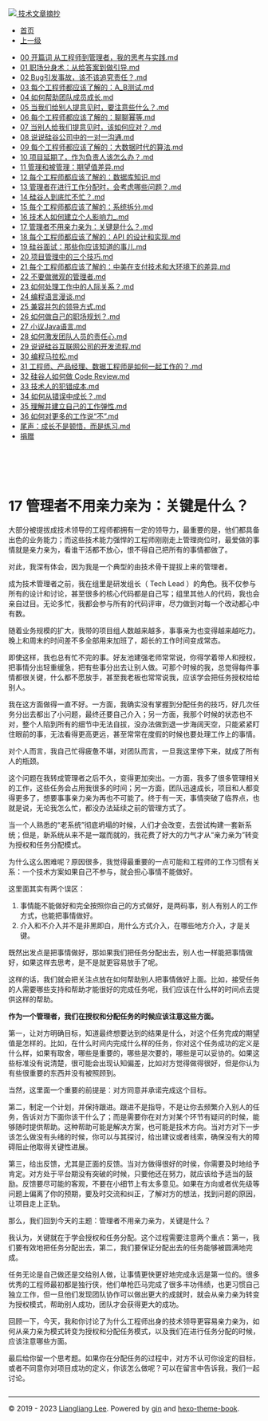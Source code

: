 <!DOCTYPE html>

<html xmlns="http://www.w3.org/1999/xhtml">
<head>
<head>
<meta content="text/html; charset=utf-8" http-equiv="Content-Type"/>
<meta content="width=device-width, initial-scale=1, maximum-scale=1.0, user-scalable=no" name="viewport"/>
<meta content="zh-cn" http-equiv="content-language"/>
<meta content="17 管理者不用亲力亲为：关键是什么？" name="description"/>
<link href="/static/favicon.png" rel="icon"/>
<title>17 管理者不用亲力亲为：关键是什么？ </title>
<link href="/static/index.css" rel="stylesheet"/>
<link href="/static/highlight.min.css" rel="stylesheet"/>
<script src="/static/highlight.min.js"></script>
<meta content="Hexo 4.2.0" name="generator"/>

</head>
<body>
<div class="book-container">
<div class="book-sidebar">
<div class="book-brand">
<a href="/">
<img src="/static/favicon.png"/>
<span>技术文章摘抄</span>
</a>
</div>
<div class="book-menu uncollapsible">
<ul class="uncollapsible">
<li><a class="current-tab" href="/">首页</a></li>
<li><a href="../">上一级</a></li>
</ul>
<ul class="uncollapsible">
<li>
<a class="menu-item" href="/%e4%b8%93%e6%a0%8f/%e6%9c%b1%e8%b5%9f%e7%9a%84%e6%8a%80%e6%9c%af%e7%ae%a1%e7%90%86%e8%af%be/00%20%e5%bc%80%e7%af%87%e8%af%8d%20%e4%bb%8e%e5%b7%a5%e7%a8%8b%e5%b8%88%e5%88%b0%e7%ae%a1%e7%90%86%e8%80%85%ef%bc%8c%e6%88%91%e7%9a%84%e6%80%9d%e8%80%83%e4%b8%8e%e5%ae%9e%e8%b7%b5.md" id="00 开篇词 从工程师到管理者，我的思考与实践.md">00 开篇词 从工程师到管理者，我的思考与实践.md</a>
</li>
<li>
<a class="menu-item" href="/%e4%b8%93%e6%a0%8f/%e6%9c%b1%e8%b5%9f%e7%9a%84%e6%8a%80%e6%9c%af%e7%ae%a1%e7%90%86%e8%af%be/01%20%e8%81%8c%e5%9c%ba%e5%88%86%e8%ba%ab%e6%9c%af%ef%bc%9a%e4%bb%8e%e7%bb%99%e7%ad%94%e6%a1%88%e5%88%b0%e5%81%9a%e5%bc%95%e5%af%bc.md" id="01 职场分身术：从给答案到做引导.md">01 职场分身术：从给答案到做引导.md</a>
</li>
<li>
<a class="menu-item" href="/%e4%b8%93%e6%a0%8f/%e6%9c%b1%e8%b5%9f%e7%9a%84%e6%8a%80%e6%9c%af%e7%ae%a1%e7%90%86%e8%af%be/02%20Bug%e5%bc%95%e5%8f%91%e4%ba%8b%e6%95%85%ef%bc%8c%e8%af%a5%e4%b8%8d%e8%af%a5%e8%bf%bd%e7%a9%b6%e8%b4%a3%e4%bb%bb%ef%bc%9f.md" id="02 Bug引发事故，该不该追究责任？.md">02 Bug引发事故，该不该追究责任？.md</a>
</li>
<li>
<a class="menu-item" href="/%e4%b8%93%e6%a0%8f/%e6%9c%b1%e8%b5%9f%e7%9a%84%e6%8a%80%e6%9c%af%e7%ae%a1%e7%90%86%e8%af%be/03%20%e6%af%8f%e4%b8%aa%e5%b7%a5%e7%a8%8b%e5%b8%88%e9%83%bd%e5%ba%94%e8%af%a5%e4%ba%86%e8%a7%a3%e7%9a%84%ef%bc%9aA_B%e6%b5%8b%e8%af%95.md" id="03 每个工程师都应该了解的：A_B测试.md">03 每个工程师都应该了解的：A_B测试.md</a>
</li>
<li>
<a class="menu-item" href="/%e4%b8%93%e6%a0%8f/%e6%9c%b1%e8%b5%9f%e7%9a%84%e6%8a%80%e6%9c%af%e7%ae%a1%e7%90%86%e8%af%be/04%20%e5%a6%82%e4%bd%95%e5%b8%ae%e5%8a%a9%e5%9b%a2%e9%98%9f%e6%88%90%e5%91%98%e6%88%90%e9%95%bf.md" id="04 如何帮助团队成员成长.md">04 如何帮助团队成员成长.md</a>
</li>
<li>
<a class="menu-item" href="/%e4%b8%93%e6%a0%8f/%e6%9c%b1%e8%b5%9f%e7%9a%84%e6%8a%80%e6%9c%af%e7%ae%a1%e7%90%86%e8%af%be/05%20%e5%bd%93%e6%88%91%e4%bb%ac%e7%bb%99%e5%88%ab%e4%ba%ba%e6%8f%90%e6%84%8f%e8%a7%81%e6%97%b6%ef%bc%8c%e8%a6%81%e6%b3%a8%e6%84%8f%e4%ba%9b%e4%bb%80%e4%b9%88%ef%bc%9f.md" id="05 当我们给别人提意见时，要注意些什么？.md">05 当我们给别人提意见时，要注意些什么？.md</a>
</li>
<li>
<a class="menu-item" href="/%e4%b8%93%e6%a0%8f/%e6%9c%b1%e8%b5%9f%e7%9a%84%e6%8a%80%e6%9c%af%e7%ae%a1%e7%90%86%e8%af%be/06%20%e6%af%8f%e4%b8%aa%e5%b7%a5%e7%a8%8b%e5%b8%88%e9%83%bd%e5%ba%94%e8%af%a5%e4%ba%86%e8%a7%a3%e7%9a%84%ef%bc%9a%e8%81%8a%e8%81%8a%e5%b9%82%e7%ad%89.md" id="06 每个工程师都应该了解的：聊聊幂等.md">06 每个工程师都应该了解的：聊聊幂等.md</a>
</li>
<li>
<a class="menu-item" href="/%e4%b8%93%e6%a0%8f/%e6%9c%b1%e8%b5%9f%e7%9a%84%e6%8a%80%e6%9c%af%e7%ae%a1%e7%90%86%e8%af%be/07%20%e5%bd%93%e5%88%ab%e4%ba%ba%e7%bb%99%e6%88%91%e4%bb%ac%e6%8f%90%e6%84%8f%e8%a7%81%e6%97%b6%ef%bc%8c%e8%af%a5%e5%a6%82%e4%bd%95%e5%ba%94%e5%af%b9%ef%bc%9f.md" id="07 当别人给我们提意见时，该如何应对？.md">07 当别人给我们提意见时，该如何应对？.md</a>
</li>
<li>
<a class="menu-item" href="/%e4%b8%93%e6%a0%8f/%e6%9c%b1%e8%b5%9f%e7%9a%84%e6%8a%80%e6%9c%af%e7%ae%a1%e7%90%86%e8%af%be/08%20%e8%af%b4%e8%af%b4%e7%a1%85%e8%b0%b7%e5%85%ac%e5%8f%b8%e4%b8%ad%e7%9a%84%e4%b8%80%e5%af%b9%e4%b8%80%e6%b2%9f%e9%80%9a.md" id="08 说说硅谷公司中的一对一沟通.md">08 说说硅谷公司中的一对一沟通.md</a>
</li>
<li>
<a class="menu-item" href="/%e4%b8%93%e6%a0%8f/%e6%9c%b1%e8%b5%9f%e7%9a%84%e6%8a%80%e6%9c%af%e7%ae%a1%e7%90%86%e8%af%be/09%20%e6%af%8f%e4%b8%aa%e5%b7%a5%e7%a8%8b%e5%b8%88%e9%83%bd%e5%ba%94%e8%af%a5%e4%ba%86%e8%a7%a3%e7%9a%84%ef%bc%9a%e5%a4%a7%e6%95%b0%e6%8d%ae%e6%97%b6%e4%bb%a3%e7%9a%84%e7%ae%97%e6%b3%95.md" id="09 每个工程师都应该了解的：大数据时代的算法.md">09 每个工程师都应该了解的：大数据时代的算法.md</a>
</li>
<li>
<a class="menu-item" href="/%e4%b8%93%e6%a0%8f/%e6%9c%b1%e8%b5%9f%e7%9a%84%e6%8a%80%e6%9c%af%e7%ae%a1%e7%90%86%e8%af%be/10%20%e9%a1%b9%e7%9b%ae%e5%bb%b6%e6%9c%9f%e4%ba%86%ef%bc%8c%e4%bd%9c%e4%b8%ba%e8%b4%9f%e8%b4%a3%e4%ba%ba%e8%af%a5%e6%80%8e%e4%b9%88%e5%8a%9e%ef%bc%9f.md" id="10 项目延期了，作为负责人该怎么办？.md">10 项目延期了，作为负责人该怎么办？.md</a>
</li>
<li>
<a class="menu-item" href="/%e4%b8%93%e6%a0%8f/%e6%9c%b1%e8%b5%9f%e7%9a%84%e6%8a%80%e6%9c%af%e7%ae%a1%e7%90%86%e8%af%be/11%20%e7%ae%a1%e7%90%86%e5%92%8c%e8%a2%ab%e7%ae%a1%e7%90%86%ef%bc%9a%e6%9c%9f%e6%9c%9b%e5%80%bc%e5%b7%ae%e5%bc%82.md" id="11 管理和被管理：期望值差异.md">11 管理和被管理：期望值差异.md</a>
</li>
<li>
<a class="menu-item" href="/%e4%b8%93%e6%a0%8f/%e6%9c%b1%e8%b5%9f%e7%9a%84%e6%8a%80%e6%9c%af%e7%ae%a1%e7%90%86%e8%af%be/12%20%e6%af%8f%e4%b8%aa%e5%b7%a5%e7%a8%8b%e5%b8%88%e9%83%bd%e5%ba%94%e8%af%a5%e4%ba%86%e8%a7%a3%e7%9a%84%ef%bc%9a%e6%95%b0%e6%8d%ae%e5%ba%93%e7%9f%a5%e8%af%86.md" id="12 每个工程师都应该了解的：数据库知识.md">12 每个工程师都应该了解的：数据库知识.md</a>
</li>
<li>
<a class="menu-item" href="/%e4%b8%93%e6%a0%8f/%e6%9c%b1%e8%b5%9f%e7%9a%84%e6%8a%80%e6%9c%af%e7%ae%a1%e7%90%86%e8%af%be/13%20%e7%ae%a1%e7%90%86%e8%80%85%e5%9c%a8%e8%bf%9b%e8%a1%8c%e5%b7%a5%e4%bd%9c%e5%88%86%e9%85%8d%e6%97%b6%ef%bc%8c%e4%bc%9a%e8%80%83%e8%99%91%e5%93%aa%e4%ba%9b%e9%97%ae%e9%a2%98%ef%bc%9f.md" id="13 管理者在进行工作分配时，会考虑哪些问题？.md">13 管理者在进行工作分配时，会考虑哪些问题？.md</a>
</li>
<li>
<a class="menu-item" href="/%e4%b8%93%e6%a0%8f/%e6%9c%b1%e8%b5%9f%e7%9a%84%e6%8a%80%e6%9c%af%e7%ae%a1%e7%90%86%e8%af%be/14%20%e7%a1%85%e8%b0%b7%e4%ba%ba%e5%88%b0%e5%ba%95%e5%bf%99%e4%b8%8d%e5%bf%99%ef%bc%9f.md" id="14 硅谷人到底忙不忙？.md">14 硅谷人到底忙不忙？.md</a>
</li>
<li>
<a class="menu-item" href="/%e4%b8%93%e6%a0%8f/%e6%9c%b1%e8%b5%9f%e7%9a%84%e6%8a%80%e6%9c%af%e7%ae%a1%e7%90%86%e8%af%be/15%20%e6%af%8f%e4%b8%aa%e5%b7%a5%e7%a8%8b%e5%b8%88%e9%83%bd%e5%ba%94%e8%af%a5%e4%ba%86%e8%a7%a3%e7%9a%84%ef%bc%9a%e7%b3%bb%e7%bb%9f%e6%8b%86%e5%88%86.md" id="15 每个工程师都应该了解的：系统拆分.md">15 每个工程师都应该了解的：系统拆分.md</a>
</li>
<li>
<a class="menu-item" href="/%e4%b8%93%e6%a0%8f/%e6%9c%b1%e8%b5%9f%e7%9a%84%e6%8a%80%e6%9c%af%e7%ae%a1%e7%90%86%e8%af%be/16%20%e6%8a%80%e6%9c%af%e4%ba%ba%e5%a6%82%e4%bd%95%e5%bb%ba%e7%ab%8b%e4%b8%aa%e4%ba%ba%e5%bd%b1%e5%93%8d%e5%8a%9b_.md" id="16 技术人如何建立个人影响力_.md">16 技术人如何建立个人影响力_.md</a>
</li>
<li>
<a class="menu-item" href="/%e4%b8%93%e6%a0%8f/%e6%9c%b1%e8%b5%9f%e7%9a%84%e6%8a%80%e6%9c%af%e7%ae%a1%e7%90%86%e8%af%be/17%20%e7%ae%a1%e7%90%86%e8%80%85%e4%b8%8d%e7%94%a8%e4%ba%b2%e5%8a%9b%e4%ba%b2%e4%b8%ba%ef%bc%9a%e5%85%b3%e9%94%ae%e6%98%af%e4%bb%80%e4%b9%88%ef%bc%9f.md" id="17 管理者不用亲力亲为：关键是什么？.md">17 管理者不用亲力亲为：关键是什么？.md</a>
</li>
<li>
<a class="menu-item" href="/%e4%b8%93%e6%a0%8f/%e6%9c%b1%e8%b5%9f%e7%9a%84%e6%8a%80%e6%9c%af%e7%ae%a1%e7%90%86%e8%af%be/18%20%e6%af%8f%e4%b8%aa%e5%b7%a5%e7%a8%8b%e5%b8%88%e9%83%bd%e5%ba%94%e8%af%a5%e4%ba%86%e8%a7%a3%e7%9a%84%ef%bc%9aAPI%20%e7%9a%84%e8%ae%be%e8%ae%a1%e5%92%8c%e5%ae%9e%e7%8e%b0.md" id="18 每个工程师都应该了解的：API 的设计和实现.md">18 每个工程师都应该了解的：API 的设计和实现.md</a>
</li>
<li>
<a class="menu-item" href="/%e4%b8%93%e6%a0%8f/%e6%9c%b1%e8%b5%9f%e7%9a%84%e6%8a%80%e6%9c%af%e7%ae%a1%e7%90%86%e8%af%be/19%20%e7%a1%85%e8%b0%b7%e9%9d%a2%e8%af%95%ef%bc%9a%e9%82%a3%e4%ba%9b%e4%bd%a0%e5%ba%94%e8%af%a5%e7%9f%a5%e9%81%93%e7%9a%84%e4%ba%8b%e5%84%bf.md" id="19 硅谷面试：那些你应该知道的事儿.md">19 硅谷面试：那些你应该知道的事儿.md</a>
</li>
<li>
<a class="menu-item" href="/%e4%b8%93%e6%a0%8f/%e6%9c%b1%e8%b5%9f%e7%9a%84%e6%8a%80%e6%9c%af%e7%ae%a1%e7%90%86%e8%af%be/20%20%e9%a1%b9%e7%9b%ae%e7%ae%a1%e7%90%86%e4%b8%ad%e7%9a%84%e4%b8%89%e4%b8%aa%e6%8a%80%e5%b7%a7.md" id="20 项目管理中的三个技巧.md">20 项目管理中的三个技巧.md</a>
</li>
<li>
<a class="menu-item" href="/%e4%b8%93%e6%a0%8f/%e6%9c%b1%e8%b5%9f%e7%9a%84%e6%8a%80%e6%9c%af%e7%ae%a1%e7%90%86%e8%af%be/21%20%e6%af%8f%e4%b8%aa%e5%b7%a5%e7%a8%8b%e5%b8%88%e9%83%bd%e5%ba%94%e8%af%a5%e4%ba%86%e8%a7%a3%e7%9a%84%ef%bc%9a%e4%b8%ad%e7%be%8e%e5%9c%a8%e6%94%af%e4%bb%98%e6%8a%80%e6%9c%af%e5%92%8c%e5%a4%a7%e7%8e%af%e5%a2%83%e4%b8%8b%e7%9a%84%e5%b7%ae%e5%bc%82.md" id="21 每个工程师都应该了解的：中美在支付技术和大环境下的差异.md">21 每个工程师都应该了解的：中美在支付技术和大环境下的差异.md</a>
</li>
<li>
<a class="menu-item" href="/%e4%b8%93%e6%a0%8f/%e6%9c%b1%e8%b5%9f%e7%9a%84%e6%8a%80%e6%9c%af%e7%ae%a1%e7%90%86%e8%af%be/22%20%e4%b8%8d%e8%a6%81%e5%81%9a%e5%be%ae%e8%a7%82%e7%9a%84%e7%ae%a1%e7%90%86%e8%80%85.md" id="22 不要做微观的管理者.md">22 不要做微观的管理者.md</a>
</li>
<li>
<a class="menu-item" href="/%e4%b8%93%e6%a0%8f/%e6%9c%b1%e8%b5%9f%e7%9a%84%e6%8a%80%e6%9c%af%e7%ae%a1%e7%90%86%e8%af%be/23%20%e5%a6%82%e4%bd%95%e5%a4%84%e7%90%86%e5%b7%a5%e4%bd%9c%e4%b8%ad%e7%9a%84%e4%ba%ba%e9%99%85%e5%85%b3%e7%b3%bb%ef%bc%9f.md" id="23 如何处理工作中的人际关系？.md">23 如何处理工作中的人际关系？.md</a>
</li>
<li>
<a class="menu-item" href="/%e4%b8%93%e6%a0%8f/%e6%9c%b1%e8%b5%9f%e7%9a%84%e6%8a%80%e6%9c%af%e7%ae%a1%e7%90%86%e8%af%be/24%20%e7%bc%96%e7%a8%8b%e8%af%ad%e8%a8%80%e6%bc%ab%e8%b0%88.md" id="24 编程语言漫谈.md">24 编程语言漫谈.md</a>
</li>
<li>
<a class="menu-item" href="/%e4%b8%93%e6%a0%8f/%e6%9c%b1%e8%b5%9f%e7%9a%84%e6%8a%80%e6%9c%af%e7%ae%a1%e7%90%86%e8%af%be/25%20%e5%85%bc%e5%ae%b9%e5%b9%b6%e5%8c%85%e7%9a%84%e9%a2%86%e5%af%bc%e6%96%b9%e5%bc%8f.md" id="25 兼容并包的领导方式.md">25 兼容并包的领导方式.md</a>
</li>
<li>
<a class="menu-item" href="/%e4%b8%93%e6%a0%8f/%e6%9c%b1%e8%b5%9f%e7%9a%84%e6%8a%80%e6%9c%af%e7%ae%a1%e7%90%86%e8%af%be/26%20%e5%a6%82%e4%bd%95%e5%81%9a%e8%87%aa%e5%b7%b1%e7%9a%84%e8%81%8c%e5%9c%ba%e8%a7%84%e5%88%92%ef%bc%9f.md" id="26 如何做自己的职场规划？.md">26 如何做自己的职场规划？.md</a>
</li>
<li>
<a class="menu-item" href="/%e4%b8%93%e6%a0%8f/%e6%9c%b1%e8%b5%9f%e7%9a%84%e6%8a%80%e6%9c%af%e7%ae%a1%e7%90%86%e8%af%be/27%20%e5%b0%8f%e8%ae%aeJava%e8%af%ad%e8%a8%80.md" id="27 小议Java语言.md">27 小议Java语言.md</a>
</li>
<li>
<a class="menu-item" href="/%e4%b8%93%e6%a0%8f/%e6%9c%b1%e8%b5%9f%e7%9a%84%e6%8a%80%e6%9c%af%e7%ae%a1%e7%90%86%e8%af%be/28%20%e5%a6%82%e4%bd%95%e6%bf%80%e5%8f%91%e5%9b%a2%e9%98%9f%e4%ba%ba%e5%91%98%e7%9a%84%e8%b4%a3%e4%bb%bb%e5%bf%83.md" id="28 如何激发团队人员的责任心.md">28 如何激发团队人员的责任心.md</a>
</li>
<li>
<a class="menu-item" href="/%e4%b8%93%e6%a0%8f/%e6%9c%b1%e8%b5%9f%e7%9a%84%e6%8a%80%e6%9c%af%e7%ae%a1%e7%90%86%e8%af%be/29%20%e8%af%b4%e8%af%b4%e7%a1%85%e8%b0%b7%e4%ba%92%e8%81%94%e7%bd%91%e5%85%ac%e5%8f%b8%e7%9a%84%e5%bc%80%e5%8f%91%e6%b5%81%e7%a8%8b.md" id="29 说说硅谷互联网公司的开发流程.md">29 说说硅谷互联网公司的开发流程.md</a>
</li>
<li>
<a class="menu-item" href="/%e4%b8%93%e6%a0%8f/%e6%9c%b1%e8%b5%9f%e7%9a%84%e6%8a%80%e6%9c%af%e7%ae%a1%e7%90%86%e8%af%be/30%20%e7%bc%96%e7%a8%8b%e9%a9%ac%e6%8b%89%e6%9d%be.md" id="30 编程马拉松.md">30 编程马拉松.md</a>
</li>
<li>
<a class="menu-item" href="/%e4%b8%93%e6%a0%8f/%e6%9c%b1%e8%b5%9f%e7%9a%84%e6%8a%80%e6%9c%af%e7%ae%a1%e7%90%86%e8%af%be/31%20%e5%b7%a5%e7%a8%8b%e5%b8%88%e3%80%81%e4%ba%a7%e5%93%81%e7%bb%8f%e7%90%86%e3%80%81%e6%95%b0%e6%8d%ae%e5%b7%a5%e7%a8%8b%e5%b8%88%e6%98%af%e5%a6%82%e4%bd%95%e4%b8%80%e8%b5%b7%e5%b7%a5%e4%bd%9c%e7%9a%84%ef%bc%9f.md" id="31 工程师、产品经理、数据工程师是如何一起工作的？.md">31 工程师、产品经理、数据工程师是如何一起工作的？.md</a>
</li>
<li>
<a class="menu-item" href="/%e4%b8%93%e6%a0%8f/%e6%9c%b1%e8%b5%9f%e7%9a%84%e6%8a%80%e6%9c%af%e7%ae%a1%e7%90%86%e8%af%be/32%20%e7%a1%85%e8%b0%b7%e4%ba%ba%e5%a6%82%e4%bd%95%e5%81%9a%20Code%20Review.md" id="32 硅谷人如何做 Code Review.md">32 硅谷人如何做 Code Review.md</a>
</li>
<li>
<a class="menu-item" href="/%e4%b8%93%e6%a0%8f/%e6%9c%b1%e8%b5%9f%e7%9a%84%e6%8a%80%e6%9c%af%e7%ae%a1%e7%90%86%e8%af%be/33%20%e6%8a%80%e6%9c%af%e4%ba%ba%e7%9a%84%e7%8a%af%e9%94%99%e6%88%90%e6%9c%ac.md" id="33 技术人的犯错成本.md">33 技术人的犯错成本.md</a>
</li>
<li>
<a class="menu-item" href="/%e4%b8%93%e6%a0%8f/%e6%9c%b1%e8%b5%9f%e7%9a%84%e6%8a%80%e6%9c%af%e7%ae%a1%e7%90%86%e8%af%be/34%20%e5%a6%82%e4%bd%95%e4%bb%8e%e9%94%99%e8%af%af%e4%b8%ad%e6%88%90%e9%95%bf%ef%bc%9f.md" id="34 如何从错误中成长？.md">34 如何从错误中成长？.md</a>
</li>
<li>
<a class="menu-item" href="/%e4%b8%93%e6%a0%8f/%e6%9c%b1%e8%b5%9f%e7%9a%84%e6%8a%80%e6%9c%af%e7%ae%a1%e7%90%86%e8%af%be/35%20%e7%90%86%e8%a7%a3%e5%b9%b6%e5%bb%ba%e7%ab%8b%e8%87%aa%e5%b7%b1%e7%9a%84%e5%b7%a5%e4%bd%9c%e5%bc%b9%e6%80%a7.md" id="35 理解并建立自己的工作弹性.md">35 理解并建立自己的工作弹性.md</a>
</li>
<li>
<a class="menu-item" href="/%e4%b8%93%e6%a0%8f/%e6%9c%b1%e8%b5%9f%e7%9a%84%e6%8a%80%e6%9c%af%e7%ae%a1%e7%90%86%e8%af%be/36%20%e5%a6%82%e4%bd%95%e5%af%b9%e6%9b%b4%e5%a4%9a%e7%9a%84%e5%b7%a5%e4%bd%9c%e8%af%b4%e2%80%9c%e4%b8%8d%e2%80%9d.md" id="36 如何对更多的工作说“不”.md">36 如何对更多的工作说“不”.md</a>
</li>
<li>
<a class="menu-item" href="/%e4%b8%93%e6%a0%8f/%e6%9c%b1%e8%b5%9f%e7%9a%84%e6%8a%80%e6%9c%af%e7%ae%a1%e7%90%86%e8%af%be/%e5%b0%be%e5%a3%b0%ef%bc%9a%e6%88%90%e9%95%bf%e4%b8%8d%e6%98%af%e9%a1%bf%e6%82%9f%ef%bc%8c%e8%80%8c%e6%98%af%e7%bb%83%e4%b9%a0.md" id="尾声：成长不是顿悟，而是练习.md">尾声：成长不是顿悟，而是练习.md</a>
</li>
<li><a href="/assets/捐赠.md">捐赠</a></li>
</ul>
</div>
</div>
<div class="sidebar-toggle" onclick="sidebar_toggle()" onmouseleave="remove_inner()" onmouseover="add_inner()">
<div class="sidebar-toggle-inner"></div>
</div>
<div class="off-canvas-content">
<div class="columns">
<div class="column col-12 col-lg-12">
<div class="book-navbar">
<header class="navbar">
<section class="navbar-section">
<a onclick="open_sidebar()">
<i class="icon icon-menu"></i>
</a>
</section>
</header>
</div>
<div class="book-content" style="max-width: 960px; margin: 0 auto;
    overflow-x: auto;
    overflow-y: hidden;">
<div class="book-post">

<p align="center" id="tip"></p>
<h1 class="title" data-id="17 管理者不用亲力亲为：关键是什么？" id="title">17 管理者不用亲力亲为：关键是什么？</h1>
<div><p>大部分被提拔成技术领导的工程师都拥有一定的领导力，最重要的是，他们都具备出色的业务能力；而这些技术能力强悍的工程师刚刚走上管理岗位时，最爱做的事情就是亲力亲为，看谁干活都不放心，恨不得自己把所有的事情都做了。</p>
<p>对此，我深有体会，因为我是一个典型的由技术骨干提拔上来的管理者。</p>
<p>成为技术管理者之前，我在组里是研发组长（ Tech Lead ）的角色。我不仅参与所有的设计和讨论，甚至很多的核心代码都是自己写；组里其他人的代码，我也会亲自过目。无论多忙，我都会参与所有的代码评审，尽力做到对每一个改动都心中有数。</p>
<p>随着业务规模的扩大，我带的项目组人数越来越多，事事亲为也变得越来越吃力。晚上和周末的时间差不多全部用来加班了，超长的工作时间变成常态。</p>
<p>即使这样，我也总有忙不完的事。好友池建强老师常常说，你得学着带人和授权，把事情分出轻重缓急，把有些事分出去让别人做。可那个时候的我，总觉得每件事情都很关键，什么都不愿放手，甚至我老板也常常说我，应该学会把任务授权给给别人。</p>
<p>我在这方面做得一直不好。一方面，我确实没有掌握到分配任务的技巧，好几次任务分出去都出了小问题，最终还要自己介入；另一方面，我那个时候的状态也不对，整个人陷到所有的细节中无法自拔，没办法做到退一步海阔天空，只能紧紧盯住眼前的事，无法看得更高更远，甚至常常在度假的时候也要处理工作上的事情。</p>
<p>对个人而言，我自己忙得疲惫不堪，对团队而言，一旦我这里停下来，就成了所有人的瓶颈。</p>
<p>这个问题在我转成管理者之后不久，变得更加突出。一方面，我多了很多管理相关的工作，这些任务会占用我很多的时间；另一方面，团队迅速成长，项目和人都变得更多了，想要事事亲力亲为再也不可能了。终于有一天，事情突破了临界点，也就是说，无论我怎么忙，都没办法延续之前的管理方式了。</p>
<p>当一个人熟悉的“老系统”彻底坍塌的时候，人们才会改变，去尝试构建一套新系统；但是，新系统从来不是一蹴而就的，我花费了好大的力气才从“亲力亲为”转变为授权和任务分配模式。</p>
<p>为什么这么困难呢？原因很多，我觉得最重要的一点可能和工程师的工作习惯有关系：一个技术方案如果自己不参与，就会担心事情不能做好。</p>
<p>这里面其实有两个误区：</p>
<ol>
<li>事情能不能做好和完全按照你自己的方式做好，是两码事，别人有别人的工作方式，也能把事情做好。</li>
<li>介入和不介入并不是非黑即白，用什么方式介入，在哪些地方介入，才是关键。</li>
</ol>
<p>既然出发点是把事情做好，那如果我们把任务分配出去，别人也一样能把事情做好，如果这样去思考，是不是就更容易放手了呢。</p>
<p>这样的话，我们就会把关注点放在如何帮助别人把事情做好上面。比如，接受任务的人需要哪些支持和帮助才能很好的完成任务呢，我们应该在什么样的时间点去提供这样的帮助。</p>
<p><strong>作为一个管理者，我们在授权和分配任务的时候应该注意这些方面。</strong></p>
<p>第一，让对方明确目标，知道最终想要达到的结果是什么，对这个任务完成的期望值是怎样的。比如，在什么时间内完成什么样的任务，你对这个任务成功的定义是什么样，如果有取舍，哪些是重要的，哪些是次要的，哪些是可以妥协的。如果这些标准没有说清楚，很可能会出现认知偏差，比如对方觉得做得很好，但是你认为有些很重要的东西并没有被照顾到。</p>
<p>当然，这里面一个重要的前提是：对方同意并承诺完成这个目标。</p>
<p>第二，制定一个计划，并保持跟进。跟进不是指导，不是让你去频繁介入别人的任务，告诉对方下面你该干什么了；而是需要你在对方对某个环节有疑问的时候，能够随时提供帮助。这种帮助可能是解决方案，也可能是技术方向。当对方对下一步该怎么做没有头绪的时候，你可以与其探讨，给出建议或者线索，确保没有大的障碍阻止他取得关键性进展。</p>
<p>第三，给出反馈，尤其是正面的反馈。当对方做得很好的时侯，你需要及时地给予肯定。对方处于平台期没有突破的时候，只要他还在努力，就应该给予适当的鼓励。反馈要尽可能的客观，不要在小细节上有太多意见。如果在方向或者优先级等问题上偏离了你的预期，要及时交流和纠正，了解对方的想法，找到问题的原因，让项目走上正轨。</p>
<p>那么，我们回到今天的主题：管理者不用亲力亲为，关键是什么？</p>
<p>我认为，关键就在于学会授权和任务分配。这个过程需要注意两个重点：第一，我们要有效地把任务分配出去，第二，我们要保证分配出去的任务能够被圆满地完成。</p>
<p>任务无论是自己做还是交给别人做，让事情更快更好地完成永远是第一位的。很多优秀的工程师最初都是独行侠，他们单枪匹马完成了很多丰功伟绩，也更习惯自己独立工作，但一旦他们发现团队协作可以做出更大的成就时，就会从亲力亲为转变为授权模式，帮助别人成功，团队才会获得更大的成功。</p>
<p>回顾一下，今天，我和你讨论了为什么工程师出身的技术领导更容易亲力亲为，如何从亲力亲为模式转变为授权和分配任务模式，以及我们在进行任务分配的时候，应该注意哪些方面。</p>
<p>最后给你留一个思考题。如果你在分配任务的过程中，对方不认可你设定的目标，或者不同意你对项目成功的定义，你该怎么做呢？可以在留言中告诉我，我们一起讨论。</p>
</div>
</div>
<div>
<div id="prePage" style="float: left">
</div>
<div id="nextPage" style="float: right">
</div>
</div>
</div>
</div>
</div>
<div class="copyright">
<hr/>
<p>© 2019 - 2023 <a href="/cdn-cgi/l/email-protection#c6aaaaaafff2f7f7f6f186a1aba7afaae8a5a9ab" target="_blank">Liangliang Lee</a>.
                    Powered by <a href="https://github.com/gin-gonic/gin" target="_blank">gin</a> and <a href="https://github.com/kaiiiz/hexo-theme-book" target="_blank">hexo-theme-book</a>.</p>
</div>
</div>
<a class="off-canvas-overlay" onclick="hide_canvas()"></a>
</div>
<script>(function(){function c(){var b=a.contentDocument||a.contentWindow.document;if(b){var d=b.createElement('script');d.innerHTML="window.__CF$cv$params={r:'8f0d3fb38d2084b7',t:'MTczNDAwMTYyNi4wMDAwMDA='};var a=document.createElement('script');a.nonce='';a.src='/cdn-cgi/challenge-platform/scripts/jsd/main.js';document.getElementsByTagName('head')[0].appendChild(a);";b.getElementsByTagName('head')[0].appendChild(d)}}if(document.body){var a=document.createElement('iframe');a.height=1;a.width=1;a.style.position='absolute';a.style.top=0;a.style.left=0;a.style.border='none';a.style.visibility='hidden';document.body.appendChild(a);if('loading'!==document.readyState)c();else if(window.addEventListener)document.addEventListener('DOMContentLoaded',c);else{var e=document.onreadystatechange||function(){};document.onreadystatechange=function(b){e(b);'loading'!==document.readyState&&(document.onreadystatechange=e,c())}}}})();</script></body>

<script src="/static/index.js"></script>
</head></html>